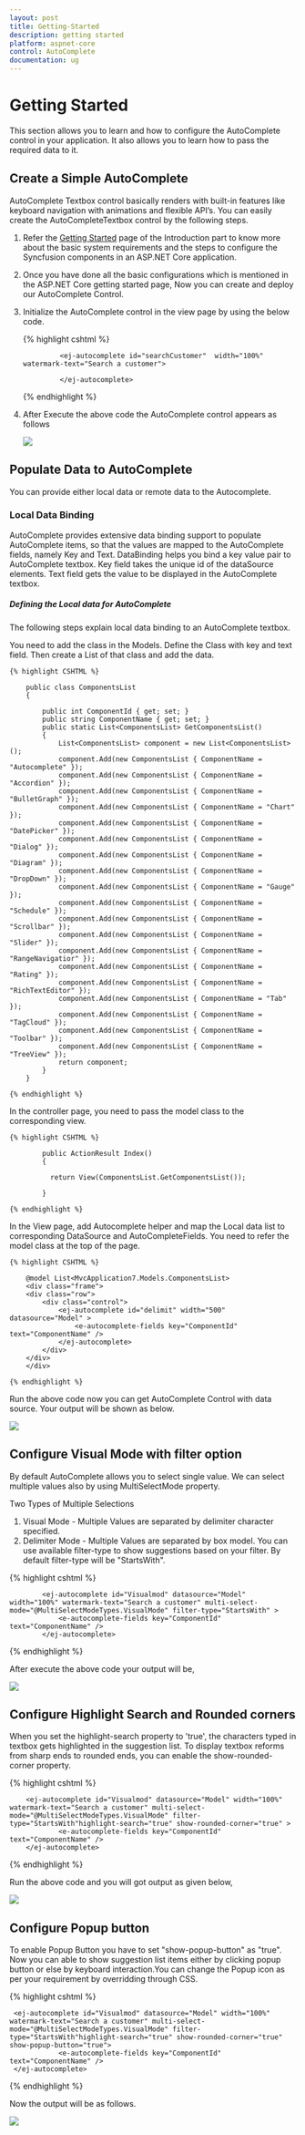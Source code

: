 ```yaml
---
layout: post
title: Getting-Started
description: getting started
platform: aspnet-core
control: AutoComplete 
documentation: ug
---
```


# Getting Started

This section allows you to learn and how to configure the AutoComplete control in your application. It also allows you to learn how to pass the required data to it.


## Create a Simple AutoComplete 

AutoComplete Textbox control basically renders with built-in features like keyboard navigation with animations and flexible API’s. You can easily create the AutoCompleteTextbox control by the following steps.

1. Refer the [Getting Started](https://help.syncfusion.com/aspnet-core/getting-started) page of the Introduction part to know more about the basic system requirements and the steps to configure the Syncfusion components in an ASP.NET Core application.
2. Once you have done all the basic configurations which is mentioned in the ASP.NET Core getting started page, Now you can create and deploy our AutoComplete Control.
3. Initialize the AutoComplete control in the view page by using the below code.

    {% highlight cshtml %}

                <ej-autocomplete id="searchCustomer"  width="100%" watermark-text="Search a customer">
                
                </ej-autocomplete>

    {% endhighlight %}

4. After Execute the above code the AutoComplete control appears as follows

    ![](Getting-Started_Images/default.png)


## Populate Data to AutoComplete

You can provide either local data or remote data to the Autocomplete.

### Local Data Binding

AutoComplete provides extensive data binding support to populate AutoComplete items, so that the values are mapped to the AutoComplete fields, namely Key and Text. DataBinding helps you bind a key value pair to AutoComplete textbox. Key field takes the unique id of the dataSource elements. Text field gets the value to be displayed in the AutoComplete textbox.

##### Defining the Local data for AutoComplete

The following steps explain local data binding to an AutoComplete textbox.

You need to add the class in the Models. Define the Class with key and text field. Then create a List of that class and add the data.

    {% highlight CSHTML %}

        public class ComponentsList
        {

            public int ComponentId { get; set; }
            public string ComponentName { get; set; }          
            public static List<ComponentsList> GetComponentsList()
            {
                List<ComponentsList> component = new List<ComponentsList>();
                component.Add(new ComponentsList { ComponentName = "Autocomplete" });
                component.Add(new ComponentsList { ComponentName = "Accordion" });
                component.Add(new ComponentsList { ComponentName = "BulletGraph" });
                component.Add(new ComponentsList { ComponentName = "Chart" });
                component.Add(new ComponentsList { ComponentName = "DatePicker" });
                component.Add(new ComponentsList { ComponentName = "Dialog" });
                component.Add(new ComponentsList { ComponentName = "Diagram" });
                component.Add(new ComponentsList { ComponentName = "DropDown" });
                component.Add(new ComponentsList { ComponentName = "Gauge" });
                component.Add(new ComponentsList { ComponentName = "Schedule" });
                component.Add(new ComponentsList { ComponentName = "Scrollbar" });
                component.Add(new ComponentsList { ComponentName = "Slider" });
                component.Add(new ComponentsList { ComponentName = "RangeNavigatior" });
                component.Add(new ComponentsList { ComponentName = "Rating" });
                component.Add(new ComponentsList { ComponentName = "RichTextEditor" });
                component.Add(new ComponentsList { ComponentName = "Tab" });
                component.Add(new ComponentsList { ComponentName = "TagCloud" });
                component.Add(new ComponentsList { ComponentName = "Toolbar" });
                component.Add(new ComponentsList { ComponentName = "TreeView" });               
                return component;
            }
        }

    {% endhighlight %}

In the controller page, you need to pass the model class to the corresponding view.

    {% highlight CSHTML %}

            public ActionResult Index()
            {
            
              return View(ComponentsList.GetComponentsList());  

            }

    {% endhighlight %}

In the View page, add Autocomplete helper and map the Local data list to corresponding DataSource and AutoCompleteFields. You need to refer the model class at the top of the page.

    {% highlight CSHTML %}

        @model List<MvcApplication7.Models.ComponentsList>
        <div class="frame">
        <div class="row">
            <div class="control">           
                <ej-autocomplete id="delimit" width="500" datasource="Model" >
                    <e-autocomplete-fields key="ComponentId" text="ComponentName" />
                </ej-autocomplete>
            </div>       
        </div>
        </div>

    {% endhighlight %}

Run the above code now you can get AutoComplete Control with data source. Your output will be shown as below.

![](Getting-Started_Images/datasource.png)

## Configure Visual Mode with filter option

By default AutoComplete allows you to select single value. We can select multiple values also by using MultiSelectMode property.

Two Types of Multiple Selections

1. Visual Mode     - Multiple Values are separated by delimiter character specified.
2. Delimiter Mode  - Multiple Values are separated by box model.
You can use available filter-type to show suggestions based on your filter. By default filter-type will be "StartsWith".

{% highlight cshtml %}

            <ej-autocomplete id="Visualmod" datasource="Model" width="100%" watermark-text="Search a customer" multi-select-mode="@MultiSelectModeTypes.VisualMode" filter-type="StartsWith" >                
                <e-autocomplete-fields key="ComponentId" text="ComponentName" />
            </ej-autocomplete>
            
{% endhighlight %}

After execute the above code your output will be,

![](Getting-Started_Images/Visualmode.png)

## Configure Highlight Search and Rounded corners

When you set the highlight-search property to 'true', the characters typed in textbox gets highlighted in the suggestion list. To display textbox reforms from sharp ends to rounded ends, you can enable the show-rounded-corner property.

{% highlight cshtml %}

        <ej-autocomplete id="Visualmod" datasource="Model" width="100%" watermark-text="Search a customer" multi-select-mode="@MultiSelectModeTypes.VisualMode" filter-type="StartsWith"highlight-search="true" show-rounded-corner="true" >                
                <e-autocomplete-fields key="ComponentId" text="ComponentName" />
        </ej-autocomplete>
            
{% endhighlight %}

Run the above code and you will got output as given below,

![](Getting-Started_Images/Highlighted.png)

## Configure Popup button

To enable Popup Button you have to set "show-popup-button" as "true". Now you can able to show suggestion list items either by clicking popup button or else by keyboard interaction.You can change the Popup icon as per your requirement by overridding through CSS.

{% highlight cshtml %}

     <ej-autocomplete id="Visualmod" datasource="Model" width="100%" watermark-text="Search a customer" multi-select-mode="@MultiSelectModeTypes.VisualMode" filter-type="StartsWith"highlight-search="true" show-rounded-corner="true"  show-popup-button="true">                
                <e-autocomplete-fields key="ComponentId" text="ComponentName" />
     </ej-autocomplete>
            
{% endhighlight %}

Now the output will be as follows.

![](Getting-Started_Images/ShowPopup.png)
